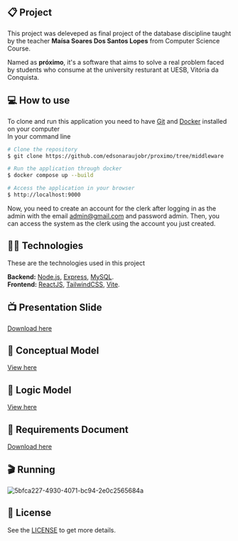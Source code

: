 ## 📋 Project

This project was deleveped as final project of the database discipline taught by the teacher **Maísa Soares Dos Santos Lopes** from Computer Science Course.

Named as **próximo**, it's a software that aims to solve a real problem faced by students who consume at the university resturant at UESB, Vitória da Conquista. <br>


## 💻 How to use

To clone and run this application you need to have [Git](https://git-scm.com) and [Docker](https://www.docker.com/) installed on your computer
<br>
In your command line

```bash
# Clone the repository
$ git clone https://github.com/edsonaraujobr/proximo/tree/middleware

# Run the application through docker
$ docker compose up --build

# Access the application in your browser
$ http://localhost:9000

```
Now, you need to create an account for the clerk after logging in as the admin with the email admin@gmail.com and password admin. Then, you can access the system as the clerk using the account you just created.

## 👨‍💻 Technologies

These are the technologies used in this project

**Backend:** [Node.js](https://nodejs.org/en/), [Express](https://expressjs.com/pt-br/), [MySQL](https://www.mysql.com/). <br>
**Frontend:** [ReactJS](https://react.dev/), [TailwindCSS](https://tailwindcss.com/docs/guides/vite), [Vite](https://vitejs.dev/).

## 📺 Presentation Slide

 [Download here](https://github.com/edsonaraujobr/software-ru/blob/main/Apresenta%C3%A7%C3%A3oProximo.pptx)

## 🎲 Conceptual Model

 [View here](https://github.com/edsonaraujobr/software-ru/blob/main/ModeloConceitual.png)

## 💎 Logic Model

  [View here](https://github.com/edsonaraujobr/software-ru/blob/main/ModeloLogico.png)

## 📃 Requirements Document

[Download here](https://github.com/edsonaraujobr/software-ru/blob/main/documentoRequisitosBD.pdf)
 
## 🎬 Running 

![5bfca227-4930-4071-bc94-2e0c2565684a](https://github.com/edsonaraujobr/software-ru/assets/137104822/55bc23f1-22b0-4a0b-82f3-b2b407ce6cd6)

## 📝 License

See the [LICENSE](https://github.com/edsonaraujobr/software-ru/blob/main/LICENSE) to get more details.












   




